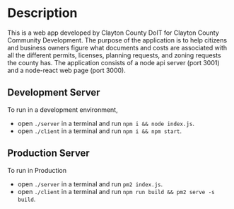 # Description
This is a web app developed by Clayton County DoIT for Clayton County Community Development.
The purpose of the application is to help citizens and business owners figure what documents and 
costs are associated with all the different permits, licenses, planning requests, and zoning requests the county has. The application consists of a node api server (port 3001) and a node-react web page (port 3000).
    
## Development Server
To run in a development environment, 
- open `./server` in a terminal and run `npm i && node index.js`.  
- open `./client` in a terminal and run `npm i && npm start`.

## Production Server
To run in Production
- open `./server` in a terminal and run `pm2 index.js`.  
- open `./client` in a terminal and run `npm run build && pm2 serve -s build`.
